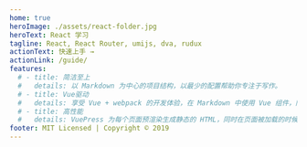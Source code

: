 ```yaml
---
home: true
heroImage: ./assets/react-folder.jpg
heroText: React 学习
tagline: React, React Router, umijs, dva, rudux
actionText: 快速上手 →
actionLink: /guide/
features:
  # - title: 简洁至上
  #   details: 以 Markdown 为中心的项目结构，以最少的配置帮助你专注于写作。
  # - title: Vue驱动
  #   details: 享受 Vue + webpack 的开发体验，在 Markdown 中使用 Vue 组件，同时可以使用 Vue 来开发自定义主题。
  # - title: 高性能
  #   details: VuePress 为每个页面预渲染生成静态的 HTML，同时在页面被加载的时候，将作为 SPA 运行。
footer: MIT Licensed | Copyright © 2019
---
```

